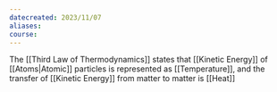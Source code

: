 ```yaml
---
datecreated: 2023/11/07
aliases: 
course:
---
```

The [[Third Law of Thermodynamics]] states that [[Kinetic Energy]] of [[Atoms|Atomic]] particles is represented as [[Temperature]], and the transfer of [[Kinetic Energy]] from matter to matter is [[Heat]]